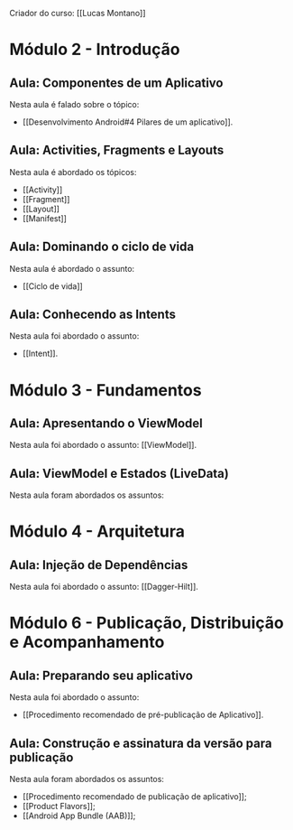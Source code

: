 Criador do curso: [[Lucas Montano]]

# Módulo 2 - Introdução
## Aula: Componentes de um Aplicativo
Nesta aula é falado sobre o tópico:
* [[Desenvolvimento Android#4 Pilares de um aplicativo]].

## Aula: Activities, Fragments e Layouts
Nesta aula é abordado os tópicos:
* [[Activity]]
* [[Fragment]]
* [[Layout]]
* [[Manifest]]

## Aula: Dominando o ciclo de vida
Nesta aula é abordado o assunto:
* [[Ciclo de vida]]

## Aula: Conhecendo as Intents
Nesta aula foi abordado o assunto:
* [[Intent]].

# Módulo 3 - Fundamentos
## Aula: Apresentando o ViewModel
Nesta aula foi abordado o assunto: [[ViewModel]].

## Aula: ViewModel e Estados (LiveData)
Nesta aula foram abordados os assuntos:


# Módulo 4 - Arquitetura
## Aula: Injeção de Dependências
Nesta aula foi abordado o assunto: [[Dagger-Hilt]].

# Módulo 6 - Publicação, Distribuição e Acompanhamento

## Aula: Preparando seu aplicativo
Nesta aula foi abordado o assunto:
- [[Procedimento recomendado de pré-publicação de Aplicativo]].

## Aula: Construção e assinatura da versão para publicação
Nesta aula foram abordados os assuntos:
- [[Procedimento recomendado de publicação de aplicativo]];
- [[Product Flavors]];
- [[Android App Bundle (AAB)]];
